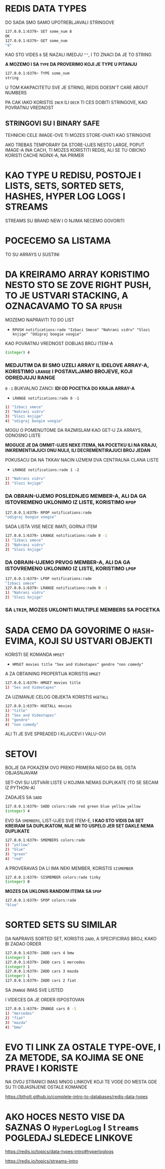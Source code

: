 # REDIS DATA TYPES

DO SADA SMO SAMO UPOTREBLJAVALI STRINGOVE

```zsh
127.0.0.1:6379> SET some_num 8
OK
127.0.0.1:6379> GET some_num
"8"
```

KAO STO VIDES `8` SE NAZALI IMEDJU `""`, I TO ZNACI DA JE TO STRING

**A MOZEMO I SA `TYPE` DA PROVERIMO KOJI JE TYPE U PITANJU**

```zsh
127.0.0.1:6379> TYPE some_num
string
```

U TOM KAKPACITETU SVE JE STRING, REDIS DOESN'T CARE ABOUT NUMBERS

PA CAK IAKO KORISTIS `INCR` ILI `DECR` TI CES DOBITI STRINGOVE, KAO POVRATNU VREDNOST

## STRINGOVI SU I BINARY SAFE

TEHNICKI CELE IMAGE-OVE TI MOZES STORE-OVATI KAO STRINGOVE

AKO TREBAS TEMPORARY DA STORE-UJES NESTO LARGE, POPUT IMAGE-A INA CACH, TI MOZES KORISTITI REDIS, ALI SE TU OBICNO KORISTI CACHE NGINX-A, NA PRIMER

# KAO TYPE U REDISU, POSTOJE I LISTS, SETS, SORTED SETS, HASHES, HYPER LOG LOGS I STREAMS

STREAMS SU BRAND NEW I O NJIMA NECEMO GOVORITI

# POCECEMO SA LISTAMA

TO SU ARRAYS U SUSTINI

# DA KREIRAMO ARRAY KORISTIMO NESTO STO SE ZOVE RIGHT PUSH, TO JE USTVARI STACKING, A OZNACAVAMO TO SA `RPUSH`

MOZEMO NAPRAVITI TO DO LIST

- `RPUSH notifications:rade "Izbaci Smece" "Nahrani vidru" "Slozi knjige" "Odigraj boogie voogie"`

KAO POVRATNU VREDNOST DOBIJAS BROJ ITEM-A

```zsh
(integer) 4
```

### MEDJUTIM DA BI SMO UZELI ARRAY IL IDELOVE ARRAY-A, KORISTIMO `LRANGE` I POSTAVLJAMO BROJEVE, KOJI ODREDJUJU RANGE

`0` `-1` BUKVALNO ZANCI: **IDI OD POCETKA DO KRAJA ARRAY-A**

- `LRANGE notifications:rade 0 -1`

```zsh
1) "Izbaci smece"
2) "Nahrani vidru"
3) "Slozi knjige"
4) "odigraj boogie voogie"
```

MOGU O POMENUTOME DA RAZMISLAM KAO GET-U ZA ARRAYS, ODNOSNO LISTE

**MOGUCE JE DA OMMIT-UJES NEKE ITEMA, NA POCETKU ILI NA KRAJU, INKREMENTIAJUCI ONU NULII, ILI DECREMENTIRAJUCI BROJ JEDAN**

POKUSACU DA NA TKKAV NACIN UZMEM DVA CENTRALNA CLANA LISTE


- `LRANGE notifications:rade 1 -2`

```zsh
1) "Nahrani vidru"
2) "Slozi knjige"
```

### DA OBRAIN-UJEMO POSLEDNJEG MEMBER-A, ALI DA GA ISTOVREMENO UKLONIMO IZ LISTE, KORISTIMO `RPOP`

```zsh
127.0.0.1:6379> RPOP notifications:rade
"odigraj boogie voogie"
```

SADA LISTA VISE NECE IMATI, GORNJI ITEM

```zsh
127.0.0.1:6379> LRANGE notifications:rade 0 -1
1) "Izbaci smece"
2) "Nahrani vidru"
3) "Slozi knjige"
```

### DA OBRAIN-UJEMO PRVOG MEMBER-A, ALI DA GA ISTOVREMENO UKLONIMO IZ LISTE, KORISTIMO `LPOP`

```zsh
127.0.0.1:6379> LPOP notifications:rade
"Izbaci smece"
127.0.0.1:6379> LRANGE notifications:rade 0 -1
1) "Nahrani vidru"
2) "Slozi knjige"
```

### SA `LTRIM`, MOZES UKLONITI MULTIPLE MEMBERS SA POCETKA

# SADA CEMO DA GOVORIME O `HASH`-EVIMA, KOJI SU USTVARI OBJEKTI

KORISTI SE KOMANDA `HMSET`

- `HMSET movies title "Sex and Videotapes" gendre "non comedy"`

A ZA OBTAINING PROPERTIJA KORISTIS `HMGET`

```zsh
127.0.0.1:6379> HMGET movies title
1) "Sex and Videotapes"
```

ZA UZIMANJE CELOG OBJEKTA KORISTIS `HGETALL`

```zsh
127.0.0.1:6379> HGETALL movies
1) "title"
2) "Sex and Videotapes"
3) "gendre"
4) "non comedy"
```

ALI TI JE SVE SPREADED I KLJUCEVI I VALU-OVI

# SETOVI

BOLJE DA POKAZEM OVO PREKO PRIMERA NEGO DA BIL OSTA OBJASNJAVAM

SET-OVI SU USTVARI LISTE U KOJIMA NEMAS DUPLIKATE (TO SE SECAM IZ PYTHON-A)

ZADAJES SA `SADD`

```zsh
127.0.0.1:6379> SADD colors:rade red green blue yellow yellow
(integer) 4
```

EVO SA `SMEMBERS`, LIST-UJES SVE ITEM-E, **I KAO STO VIDIS DA SET KREIRAM SA DUPLIKATOM, NIJE MI TO USPELO JER SET DAKLE NEMA DUPLIKATE**

```zsh
127.0.0.1:6379> SMEMBERS colors:rade
1) "yellow"
2) "blue"
3) "green"
4) "red"

```

A PROVERAVAS DA LI IMA NEKI MEMBER, KORISTIS `SISMEMBER`

```zsh
127.0.0.1:6379> SISMEMBER colors:rade tinky
(integer) 0
```

**MOZES DA UKLONIS RANDOM ITEMA SA `SPOP`**

```zsh
127.0.0.1:6379> SPOP colors:rade
"blue"
```

# SORTED SETS SU SIMILAR

DA NAPRAVIS SORTED SET, KORISTIS `ZADD`, A SPECIFICIRAS BROJ, KAKO BI ZADAO ORDER

```zsh
127.0.0.1:6379> ZADD cars 4 bmw
(integer) 1
127.0.0.1:6379> ZADD cars 1 mercedes
(integer) 1
127.0.0.1:6379> ZADD cars 3 mazda
(integer) 1
127.0.0.1:6379> ZADD cars 2 fiat
```

SA `ZRANGE` IMAS SVE LISTED

I VIDECES DA JE ORDER ISPOSTOVAN

```zsh
127.0.0.1:6379> ZRANGE cars 0 -1
1) "mercedes"
2) "fiat"
3) "mazda"
4) "bmw"
```

# EVO TI LINK ZA OSTALE TYPE-OVE, I ZA METODE, SA KOJIMA SE ONE PRAVE I KORISTE

NA OVOJ STRANICI IMAS MNOG LINKOVE KOJI TE VODE DO MESTA GDE SU TI OBJASNJENE OSTALE KOMANDE

<https://btholt.github.io/complete-intro-to-databases/redis-data-types>

# AKO HOCES NESTO VISE DA SAZNAS O `HyperLogLog` I `Streams` POGLEDAJ SLEDECE LINKOVE

<https://redis.io/topics/data-types-intro#hyperloglogs>

<https://redis.io/topics/streams-intro>


